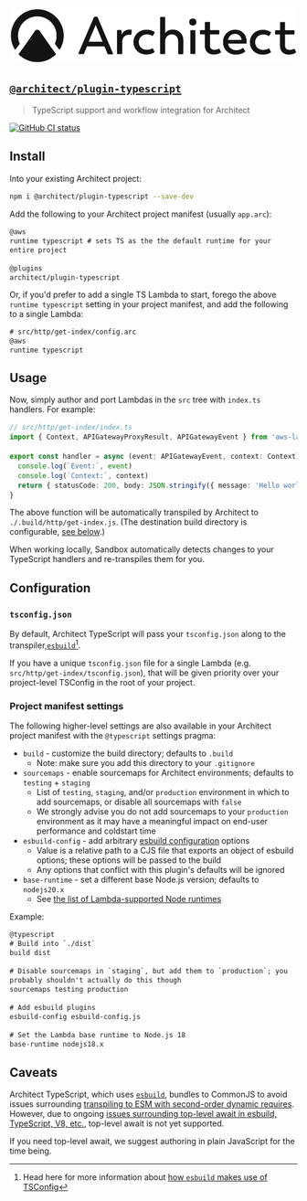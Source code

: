 <p align="center">
<picture>
  <source media="(prefers-color-scheme: dark)" srcset="https://github.com/architect/assets.arc.codes/raw/main/public/architect-logo-light-500b%402x.png">
  <img alt="Architect Logo" width="500px" src="https://github.com/architect/assets.arc.codes/raw/main/public/architect-logo-500b%402x.png">
</picture>
</p>

## [`@architect/plugin-typescript`](https://www.npmjs.com/package/@architect/plugin-typescript)

> TypeScript support and workflow integration for Architect

[![GitHub CI status](https://github.com/architect/plugin-typescript/workflows/Node%20CI/badge.svg)](https://github.com/architect/plugin-typescript/actions?query=workflow%3A%22Node+CI%22)


## Install

Into your existing Architect project:

```sh
npm i @architect/plugin-typescript --save-dev
```

Add the following to your Architect project manifest (usually `app.arc`):

```arc
@aws
runtime typescript # sets TS as the the default runtime for your entire project

@plugins
architect/plugin-typescript
```

Or, if you'd prefer to add a single TS Lambda to start, forego the above `runtime typescript` setting in your project manifest, and add the following to a single Lambda:

```arc
# src/http/get-index/config.arc
@aws
runtime typescript
```


## Usage

Now, simply author and port Lambdas in the `src` tree with `index.ts` handlers. For example:

```ts
// src/http/get-index/index.ts
import { Context, APIGatewayProxyResult, APIGatewayEvent } from 'aws-lambda'

export const handler = async (event: APIGatewayEvent, context: Context): Promise<APIGatewayProxyResult> => {
  console.log(`Event:`, event)
  console.log(`Context:`, context)
  return { statusCode: 200, body: JSON.stringify({ message: 'Hello world!' }) }
}
```

The above function will be automatically transpiled by Architect to `./.build/http/get-index.js`. (The destination build directory is configurable, [see below](#configuration).)

When working locally, Sandbox automatically detects changes to your TypeScript handlers and re-transpiles them for you.


## Configuration

### `tsconfig.json`

By default, Architect TypeScript will pass your `tsconfig.json` along to the transpiler,[`esbuild`](https://esbuild.github.io/)[^1].

If you have a unique `tsconfig.json` file for a single Lambda (e.g. `src/http/get-index/tsconfig.json`), that will be given priority over your project-level TSConfig in the root of your project.


### Project manifest settings

The following higher-level settings are also available in your Architect project manifest with the `@typescript` settings pragma:
- `build` - customize the build directory; defaults to `.build`
  - Note: make sure you add this directory to your `.gitignore`
- `sourcemaps` - enable sourcemaps for Architect environments; defaults to `testing` + `staging`
  - List of `testing`, `staging`, and/or `production` environment in which to add sourcemaps, or disable all sourcemaps with `false`
  - We strongly advise you do not add sourcemaps to your `production` environment as it may have a meaningful impact on end-user performance and coldstart time
- `esbuild-config` - add arbitrary [esbuild configuration](https://esbuild.github.io/api/) options
  - Value is a relative path to a CJS file that exports an object of esbuild options; these options will be passed to the build
  - Any options that conflict with this plugin's defaults will be ignored
- `base-runtime` - set a different base Node.js version; defaults to `nodejs20.x`
  - See [the list of Lambda-supported Node runtimes](https://docs.aws.amazon.com/lambda/latest/dg/lambda-runtimes.html)

Example:

```arc
@typescript
# Build into `./dist`
build dist

# Disable sourcemaps in `staging`, but add them to `production`; you probably shouldn't actually do this though
sourcemaps testing production

# Add esbuild plugins
esbuild-config esbuild-config.js

# Set the Lambda base runtime to Node.js 18
base-runtime nodejs18.x
```


## Caveats

Architect TypeScript, which uses [`esbuild`](https://esbuild.github.io/), bundles to CommonJS to avoid issues surrounding [transpiling to ESM with second-order dynamic requires](https://github.com/evanw/esbuild/issues/1921). However, due to ongoing [issues surrounding top-level await in esbuild, TypeScript, V8, etc.](https://github.com/evanw/esbuild/issues/253), top-level await is not yet supported.

If you need top-level await, we suggest authoring in plain JavaScript for the time being.


[^1]: Head here for more information about [how `esbuild` makes use of TSConfig](https://esbuild.github.io/api/#tsconfig)

